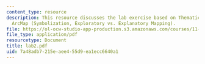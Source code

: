 ```yaml
---
content_type: resource
description: This resource discusses the lab exercise based on Thematic Mapping in
  ArcMap (Symbolization, Exploratory vs. Explanatory Mapping).
file: https://ol-ocw-studio-app-production.s3.amazonaws.com/courses/11-520-a-workshop-on-geographic-information-systems-fall-2005/7a48adb7215eaee455d9ea1ecc6640a1_lab2.pdf
file_type: application/pdf
resourcetype: Document
title: lab2.pdf
uid: 7a48adb7-215e-aee4-55d9-ea1ecc6640a1
---
```


